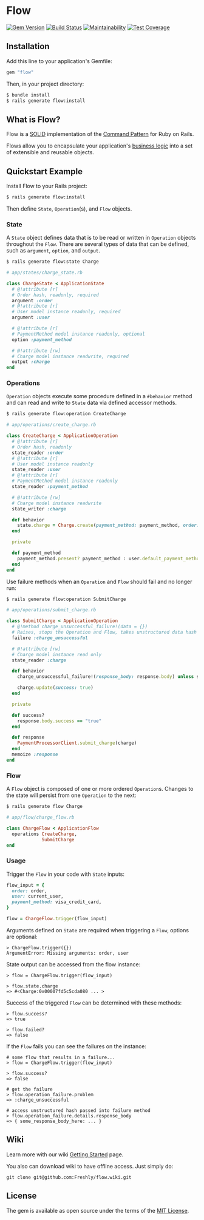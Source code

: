 # Flow

[![Gem Version](https://badge.fury.io/rb/flow.svg)](https://badge.fury.io/rb/flow)
[![Build Status](https://semaphoreci.com/api/v1/freshly/flow/branches/main/badge.svg)](https://semaphoreci.com/freshly/flow)
[![Maintainability](https://api.codeclimate.com/v1/badges/02131658005b10c289e0/maintainability)](https://codeclimate.com/github/Freshly/flow/maintainability)
[![Test Coverage](https://api.codeclimate.com/v1/badges/02131658005b10c289e0/test_coverage)](https://codeclimate.com/github/Freshly/flow/test_coverage)

## Installation

Add this line to your application's Gemfile:

```ruby
gem "flow"
```

Then, in your project directory:

```bash
$ bundle install
$ rails generate flow:install
```

## What is Flow?

Flow is a [SOLID](https://en.wikipedia.org/wiki/SOLID) implementation of the [Command Pattern](https://en.wikipedia.org/wiki/Command_pattern) for Ruby on Rails.

Flows allow you to encapsulate your application's [business logic](http://en.wikipedia.org/wiki/Business_logic) into a set of extensible and reusable objects.

## Quickstart Example

Install Flow to your Rails project:
```bash
$ rails generate flow:install
```

Then define `State`, `Operation`(s), and `Flow` objects.

### State

A `State` object defines data that is to be read or written in `Operation` objects throughout the `Flow`. There are several types of data that can be defined, such as `argument`, `option`, and `output`.

```bash
$ rails generate flow:state Charge
```

```ruby
# app/states/charge_state.rb

class ChargeState < ApplicationState
  # @!attribute [r]
  # Order hash, readonly, required
  argument :order
  # @!attribute [r]
  # User model instance readonly, required
  argument :user

  # @!attribute [r]
  # PaymentMethod model instance readonly, optional
  option :payment_method

  # @!attribute [rw]
  # Charge model instance readwrite, required
  output :charge
end
```

### Operations

`Operation` objects execute some procedure defined in a `#behavior` method and can read and write to `State` data via defined accessor methods.

```bash
$ rails generate flow:operation CreateCharge
```

```ruby
# app/operations/create_charge.rb

class CreateCharge < ApplicationOperation
  # @!attribute [r]
  # Order hash, readonly
  state_reader :order
  # @!attribute [r]
  # User model instance readonly
  state_reader :user
  # @!attribute [r]
  # PaymentMethod model instance readonly
  state_reader :payment_method

  # @!attribute [rw]
  # Charge model instance readwrite
  state_writer :charge

  def behavior
    state.charge = Charge.create(payment_method: payment_method, order: order, user: user)
  end

  private

  def payment_method
    payment_method.present? payment_method : user.default_payment_method
  end
end
```

Use failure methods when an `Operation` and `Flow` should fail and no longer run:

```bash
$ rails generate flow:operation SubmitCharge
```

```ruby
# app/operations/submit_charge.rb

class SubmitCharge < ApplicationOperation
  # @!method charge_unsuccessful_failure!(data = {})
  # Raises, stops the Operation and Flow, takes unstructured data hash
  failure :charge_unsuccessful

  # @!attribute [rw]
  # Charge model instance read only
  state_reader :charge

  def behavior
    charge_unsuccessful_failure!(response_body: response.body) unless success?

    charge.update(success: true)
  end

  private

  def success?
    response.body.success == "true"
  end

  def response
    PaymentProcessorClient.submit_charge(charge)
  end
  memoize :response
end
```

### Flow

A `Flow` object is composed of one or more ordered `Operation`s. Changes to the state will persist from one `Operation` to the next:

```bash
$ rails generate flow Charge
```

```ruby
# app/flow/charge_flow.rb

class ChargeFlow < ApplicationFlow
  operations CreateCharge,
             SubmitCharge
end
```

### Usage

Trigger the `Flow` in your code with `State` inputs:

```ruby
flow_input = {
  order: order,
  user: current_user,
  payment_method: visa_credit_card,
}

flow = ChargeFlow.trigger(flow_input)
```

Arguments defined on `State` are required when triggering a `Flow`, options are optional:

```
> ChargeFlow.trigger({})
ArgumentError: Missing arguments: order, user
```

State output can be accessed from the flow instance:

```
> flow = ChargeFlow.trigger(flow_input)

> flow.state.charge
=> #<Charge:0x00007fd5c5cda080 ... >
```

Success of the triggered `Flow` can be determined with these methods:

```
> flow.success?
=> true

> flow.failed?
=> false
```

If the `Flow` fails you can see the failures on the instance:

```
# some flow that results in a failure...
> flow = ChargeFlow.trigger(flow_input)

> flow.success?
=> false

# get the failure
> flow.operation_failure.problem
=> :charge_unsuccessful

# access unstructured hash passed into failure method
> flow.operation_failure.details.response_body
=> { some_response_body_here: ... }
```

## Wiki

Learn more with our wiki [Getting Started](https://github.com/Freshly/flow/wiki/Getting-Started#installation) page.

You also can download wiki to have offline access.
Just simply do:

`git clone git@github.com:Freshly/flow.wiki.git`


## License

The gem is available as open source under the terms of the [MIT License](https://opensource.org/licenses/MIT).
